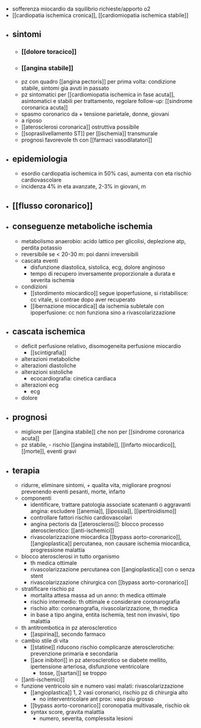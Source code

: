 - sofferenza miocardio da squilibrio richieste/apporto o2
- [[cardiopatia ischemica cronica]], [[cardiomiopatia ischemica stabile]]
- ## sintomi
	- ### [[dolore toracico]]
	- ### [[angina stabile]]
	- pz con quadro [[angina pectoris]] per prima volta: condizione stabile, sintomi gia avuti in passato
	- pz sintomatici per [[cardiomiopatia ischemica in fase acuta]], asintomatici e stabili per trattamento, regolare follow-up: [[sindrome coronarica acuta]]
	- spasmo coronarico da + tensione parietale, donne, giovani
	- a riposo
	- [[aterosclerosi coronarica]] ostruttiva possibile
	- [[sopraslivellamento ST]] per [[ischemia]] transmurale
	- prognosi favorevole th con [[farmaci vasodilatatori]]
- ## epidemiologia
	- esordio cardiopatia ischemica in 50% casi, aumenta con eta rischio cardiovascolare
	- incidenza 4% in eta avanzate, 2-3% in giovani, m
- ## [[flusso coronarico]]
- ## conseguenze metaboliche ischemia
	- metabolismo anaerobio: acido lattico per glicolisi, deplezione atp, perdita potassio
	- reversibile se < 20-30 m: poi danni irreversibili
	- cascata eventi
		- disfunzione diastolica, sistolica, ecg, dolore anginoso
		- tempo di recupero inversamente proporzionale a durata e severita ischemia
	- condizioni
		- [[stordimento miocardico]] segue ipoperfusione, si ristabilisce: cc vitale, si contrae dopo aver recuperato
		- [[ibernazione miocardica]] da ischemia subletale con ipoperfusione: cc non funziona sino a rivascolarizzazione 
- ## cascata ischemica
	- deficit perfusione relativo, disomogeneita perfusione miocardio
		- [[scintigrafia]]
	- alterazioni metaboliche
	- alterazioni diastoliche
	- alterazioni sistoliche
		- ecocardiografia: cinetica cardiaca
	- alterazioni ecg
		- ecg
	- dolore
- ## prognosi
	- migliore per [[angina stabile]] che non per [[sindrome coronarica acuta]]
	- pz stabile, - rischio [[angina instabile]], [[infarto miocardico]], [[morte]], eventi gravi
- ## terapia
	- ridurre, eliminare sintomi, + qualita vita, migliorare prognosi prevenendo eventi pesanti, morte, infarto
	- componenti
		- identificare, trattare patologia associate scatenanti o aggravanti angina: escludere [[anemia]], [[ipossia]], [[ipertiroidismo]]
		- controllare fattori rischio cardiovascolari
		- angina pectoris da [[aterosclerosi]]: blocco processo aterosclerotico: [[anti-ischemici]]
		- rivascolarizzazione miocardica [[bypass aorto-coronarico]], [[angioplastica]] percutanea, non causare ischemia miocardica, progressione malattia
	- blocco aterosclerosi in tutto organismo
		- th medica ottimale
		- rivascolarizzazione percutanea con [[angioplastica]] con o senza stent
		- rivascolarizzazione chirurgica con [[bypass aorto-coronarico]]
	- stratificare rischio pz
		- mortalita attesa massa ad un anno: th medica ottimale
		- rischio intermedio: th ottimale e considerare coronarografia
		- rischio alto: coronarografia, rivascolarizzazione, th medica
		- in base a tipo angina, entita ischemia, test non invasivi, tipo malattia
	- th antitrombotica in pz aterosclerotico
		- [[aspirina]], secondo farmaco
	- cambio stile di vita
		- [[statine]] riducono rischio complicanze aterosclerotiche: prevenzione primaria e secondaria
		- [[ace inibitori]] in pz aterosclerotico se diabete mellito, ipertensione arteriosa, disfunzione ventricolare
			- tosse, [[sartani]] se troppo
	- [[anti-ischemici]]
	- funzione ventricolo sin e numero vasi malati: rivascolarizzazione
		- [[angioplastica]] 1, 2 vasi coronarici, rischio pz di chirurgia alto
			- no interventricolare ant prox: vaso piu grosso
		- [[bypass aorto-coronarico]] coronopatia multivasale, rischio ok
		- syntax score, gravita malattia
			- numero, severita, complessita lesioni